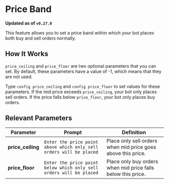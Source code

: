 # Price Band

**Updated as of `v0.27.0`**

This feature allows you to set a price band within which your bot places both buy and sell orders normally.

## How It Works

`price_ceiling` and `price_floor` are two optional parameters that you can set. By default, these parameters have a value of -1, which means that they are not used.

Type `config price_ceiling` and `config price_floor` to set values for these parameters. If the mid price exceeds `price_ceiling`, your bot only places sell orders. If the price falls below `price_floor`, your bot only places buy orders.

## Relevant Parameters

| Parameter | Prompt | Definition |
|-----------|--------|------------|
| **price_ceiling** | `Enter the price point above which only sell orders will be placed ` | Place only sell orders when mid price goes above this price. |
| **price_floor** | `Enter the price point below which only sell orders will be placed` | Place only buy orders when mid price falls below this price. |
